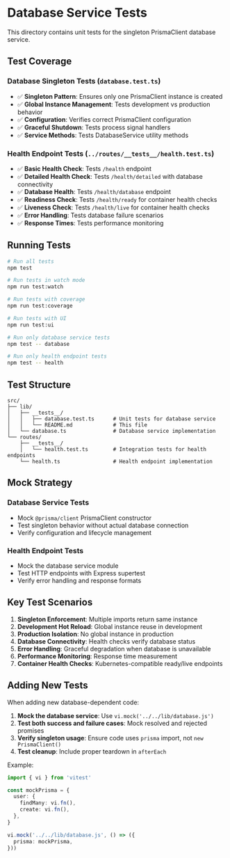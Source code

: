 # Database Service Tests

This directory contains unit tests for the singleton PrismaClient database service.

## Test Coverage

### Database Singleton Tests (`database.test.ts`)

- ✅ **Singleton Pattern**: Ensures only one PrismaClient instance is created
- ✅ **Global Instance Management**: Tests development vs production behavior
- ✅ **Configuration**: Verifies correct PrismaClient configuration
- ✅ **Graceful Shutdown**: Tests process signal handlers
- ✅ **Service Methods**: Tests DatabaseService utility methods

### Health Endpoint Tests (`../routes/__tests__/health.test.ts`)

- ✅ **Basic Health Check**: Tests `/health` endpoint
- ✅ **Detailed Health Check**: Tests `/health/detailed` with database connectivity
- ✅ **Database Health**: Tests `/health/database` endpoint
- ✅ **Readiness Check**: Tests `/health/ready` for container health checks
- ✅ **Liveness Check**: Tests `/health/live` for container health checks
- ✅ **Error Handling**: Tests database failure scenarios
- ✅ **Response Times**: Tests performance monitoring

## Running Tests

```bash
# Run all tests
npm test

# Run tests in watch mode
npm run test:watch

# Run tests with coverage
npm run test:coverage

# Run tests with UI
npm run test:ui

# Run only database service tests
npm test -- database

# Run only health endpoint tests
npm test -- health
```

## Test Structure

```
src/
├── lib/
│   ├── __tests__/
│   │   ├── database.test.ts      # Unit tests for database service
│   │   └── README.md             # This file
│   └── database.ts               # Database service implementation
└── routes/
    ├── __tests__/
    │   └── health.test.ts        # Integration tests for health endpoints
    └── health.ts                 # Health endpoint implementation
```

## Mock Strategy

### Database Service Tests
- Mock `@prisma/client` PrismaClient constructor
- Test singleton behavior without actual database connection
- Verify configuration and lifecycle management

### Health Endpoint Tests  
- Mock the database service module
- Test HTTP endpoints with Express supertest
- Verify error handling and response formats

## Key Test Scenarios

1. **Singleton Enforcement**: Multiple imports return same instance
2. **Development Hot Reload**: Global instance reuse in development
3. **Production Isolation**: No global instance in production
4. **Database Connectivity**: Health checks verify database status
5. **Error Handling**: Graceful degradation when database is unavailable
6. **Performance Monitoring**: Response time measurement
7. **Container Health Checks**: Kubernetes-compatible ready/live endpoints

## Adding New Tests

When adding new database-dependent code:

1. **Mock the database service**: Use `vi.mock('../../lib/database.js')`
2. **Test both success and failure cases**: Mock resolved and rejected promises
3. **Verify singleton usage**: Ensure code uses `prisma` import, not `new PrismaClient()`
4. **Test cleanup**: Include proper teardown in `afterEach`

Example:
```typescript
import { vi } from 'vitest'

const mockPrisma = {
  user: {
    findMany: vi.fn(),
    create: vi.fn(),
  },
}

vi.mock('../../lib/database.js', () => ({
  prisma: mockPrisma,
}))
```